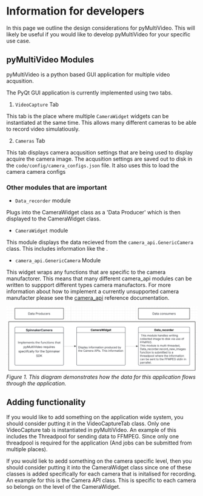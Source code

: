 # Information for developers

In this page we outline the design considerations for pyMultiVideo. This will likely be useful if you would like to develop pyMultiVideo for your specific use case.

## pyMultiVideo Modules

pyMultiVideo is a python based GUI application for multiple video acqusition.

The PyQt GUI application is currently implemented using two tabs.

1. `VideoCapture` Tab

This tab is the place where multiple `CameraWidget` widgets can be instantiated at the same time. This allows many different cameras to be able to record video simulatiously.

2. `Cameras` Tab

This tab displays camera acqusition settings that are being used to display acquire the camera image. The acqusition settings are saved out to disk in the `code/config/camera_configs.json` file. It also uses this to load the camera camera configs

### Other modules that are important

- `Data_recorder` module

Plugs into the CameraWidget class as a 'Data Producer' which is then displayed to the CameraWidget class.

- `CameraWidget` module

This module displays the data recieved from the `camera_api.GenericCamera` class. This includes information like the .

- `camera_api.GenericCamera` Module

This widget wraps any functions that are specific to the camera manufactorer. This means that many different camera_api modules can be written to suppport different types camera manufactors. For more information about how to implement a currently unsupported camera manufacter please see the [camera_api](./camera-api-technical-reference.md) reference documentation.

![data-flow](../media/data-flow.png)
_Figure 1. This diagram demonstrates how the data for this application flows through the application._

## Adding functionality

If you would like to add something on the application wide system, you should consider putting it in the VideoCaptureTab class. Only one VideoCapture tab is instantiated in pyMultiVideo. An example of this includes the Threadpool for sending data to FFMPEG. Since only one threadpool is required for the application (And jobs can be submitted from multiple places).

If you would liek to aedd something on the camera specific level, then you should consider putting it into the CameraWidget class since one of these classes is added specifically for each camera that is initalised for recording. An example for this is the Camera API class. This is specific to each camera so belongs on the level of the CameraWidget.
